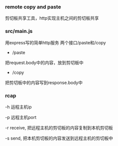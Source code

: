 ### remote copy and paste

剪切板共享工具，http实现主机之间的剪切板共享

### src/main.js
用express写的简单http服务
两个接口/paste和/copy

* /paste

把request.body中的内容，放到剪切板中

* /copy

把剪切板中的内容写到response.body中


### rcap

-h 运程主机ip

-p 远程主机port

-r receive, 把远程主机的剪切板的内容复制到本机剪切板

-s send, 把本机剪切板的内容发送到远程主机的剪切板中
